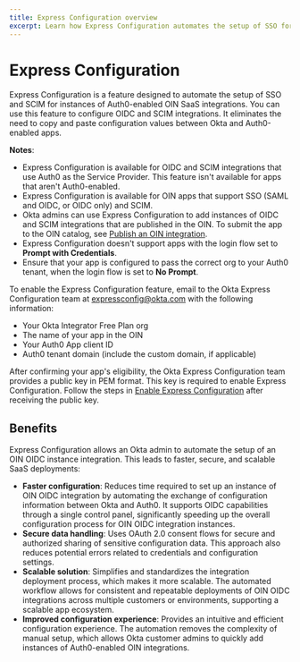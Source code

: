 ```yaml
---
title: Express Configuration overview
excerpt: Learn how Express Configuration automates the setup of SSO for Auth0-enabled OIDC integrations and SCIM integrations, its benefits, and guidance on enabling this feature.
---
```

<ApiLifecycle access="ie" />

# Express Configuration

Express Configuration is a feature designed to automate the setup of SSO and SCIM for instances of Auth0-enabled OIN SaaS integrations. You can use this feature to configure OIDC and SCIM integrations. It eliminates the need to copy and paste configuration values between Okta and Auth0-enabled apps.

**Notes**:

* Express Configuration is available for OIDC and SCIM integrations that use Auth0 as the Service Provider. This feature isn't available for apps that aren't Auth0-enabled.
* Express Configuration is available for OIN apps that support SSO (SAML and OIDC, or OIDC only) and SCIM.
* Okta admins can use Express Configuration to add instances of OIDC and SCIM integrations that are published in the OIN. To submit the app to the OIN catalog, see [Publish an OIN integration](https://developer.okta.com/docs/guides/submit-app-overview/).
* Express Configuration doesn't support apps with the login flow set to **Prompt with Credentials**.
* Ensure that your app is configured to pass the correct org to your Auth0 tenant, when the login flow is set to **No Prompt**.

To enable the Express Configuration feature, email to the Okta Express Configuration team at [expressconfig@okta.com](mailto:expressconfig@okta.com) with the following information:

* Your Okta Integrator Free Plan org
* The name of your app in the OIN
* Your Auth0 App client ID
* Auth0 tenant domain (include the custom domain, if applicable)

After confirming your app's eligibility, the Okta Express Configuration team provides a public key in PEM format. This key is required to enable Express Configuration. Follow the steps in [Enable Express Configuration](/docs/guides/enable-express-configuration/main/) after receiving the public key.

## Benefits

Express Configuration allows an Okta admin to automate the setup of an OIN OIDC instance integration. This leads to faster, secure, and scalable SaaS deployments:

* **Faster configuration**: Reduces time required to set up an instance of OIN OIDC integration by automating the exchange of configuration information between Okta and Auth0. It supports OIDC capabilities through a single control panel, significantly speeding up the overall configuration process for OIN OIDC integration instances.
* **Secure data handling**: Uses OAuth 2.0 consent flows for secure and authorized sharing of sensitive configuration data. This approach also reduces potential errors related to credentials and configuration settings.
* **Scalable solution**: Simplifies and standardizes the integration deployment process, which makes it more scalable. The automated workflow allows for consistent and repeatable deployments of OIN OIDC integrations across multiple customers or environments, supporting a scalable app ecosystem.
* **Improved configuration experience**: Provides an intuitive and efficient configuration experience. The automation removes the complexity of manual setup, which allows Okta customer admins to quickly add instances of Auth0-enabled OIN integrations.
